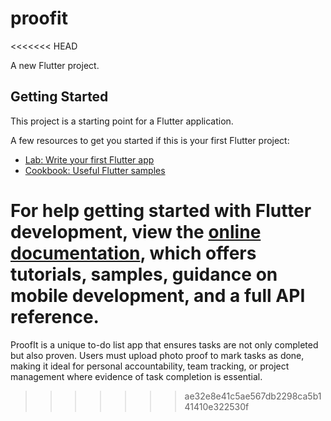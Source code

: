 # proofit
<<<<<<< HEAD

A new Flutter project.

## Getting Started

This project is a starting point for a Flutter application.

A few resources to get you started if this is your first Flutter project:

- [Lab: Write your first Flutter app](https://docs.flutter.dev/get-started/codelab)
- [Cookbook: Useful Flutter samples](https://docs.flutter.dev/cookbook)

For help getting started with Flutter development, view the
[online documentation](https://docs.flutter.dev/), which offers tutorials,
samples, guidance on mobile development, and a full API reference.
=======
ProofIt is a unique to-do list app that ensures tasks are not only completed but also proven. Users must upload photo proof to mark tasks as done, making it ideal for personal accountability, team tracking, or project management where evidence of task completion is essential.
>>>>>>> ae32e8e41c5ae567db2298ca5b141410e322530f
